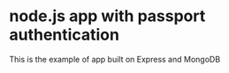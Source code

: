 # node.js app with passport authentication
 This is the example of app built on Express and MongoDB
